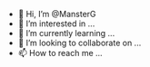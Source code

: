 - 👋 Hi, I’m @MansterG
- 👀 I’m interested in ...
- 🌱 I’m currently learning ...
- 💞️ I’m looking to collaborate on ...
- 📫 How to reach me ...

<!---
MansterG/MansterG is a ✨ special ✨ repository because its `README.md` (this file) appears on your GitHub profile.
You can click the Preview link to take a look at your changes.
--->
